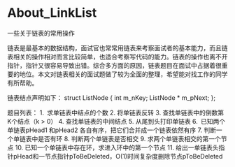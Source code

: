 # About_LinkList
一些关于链表的常用操作

链表是最基本的数据结构，面试官也常常用链表来考察面试者的基本能力，而且链表相关的操作相对而言比较简单，也适合考察写代码的能力。链表的操作也离不开指针，指针又很容易导致出错。综合多方面的原因，链表题目在面试中占据着很重要的地位。本文对链表相关的面试题做了较为全面的整理，希望能对找工作的同学有所帮助。

链表结点声明如下：
struct ListNode
{
    int m_nKey;
    ListNode * m_pNext;
};

题目列表：
1. 求单链表中结点的个数
2. 将单链表反转
3. 查找单链表中的倒数第K个结点（k > 0）
4. 查找单链表的中间结点
5. 从尾到头打印单链表
6. 已知两个单链表pHead1 和pHead2 各自有序，把它们合并成一个链表依然有序
7. 判断一个单链表中是否有环
8. 判断两个单链表是否相交
9. 求两个单链表相交的第一个节点
10. 已知一个单链表中存在环，求进入环中的第一个节点
11. 给出一单链表头指针pHead和一节点指针pToBeDeleted，O(1)时间复杂度删除节点pToBeDeleted
